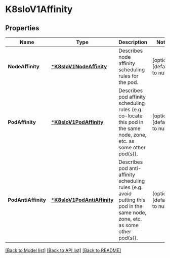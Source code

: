 # K8sIoV1Affinity

## Properties
Name | Type | Description | Notes
------------ | ------------- | ------------- | -------------
**NodeAffinity** | [***K8sIoV1NodeAffinity**](k8s.io.v1.NodeAffinity.md) | Describes node affinity scheduling rules for the pod. | [optional] [default to null]
**PodAffinity** | [***K8sIoV1PodAffinity**](k8s.io.v1.PodAffinity.md) | Describes pod affinity scheduling rules (e.g. co-locate this pod in the same node, zone, etc. as some other pod(s)). | [optional] [default to null]
**PodAntiAffinity** | [***K8sIoV1PodAntiAffinity**](k8s.io.v1.PodAntiAffinity.md) | Describes pod anti-affinity scheduling rules (e.g. avoid putting this pod in the same node, zone, etc. as some other pod(s)). | [optional] [default to null]

[[Back to Model list]](../README.md#documentation-for-models) [[Back to API list]](../README.md#documentation-for-api-endpoints) [[Back to README]](../README.md)


